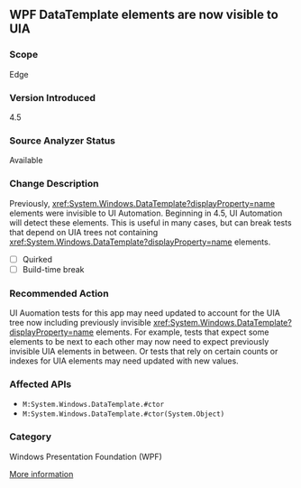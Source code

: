 ## WPF DataTemplate elements are now visible to UIA

### Scope
Edge

### Version Introduced
4.5

### Source Analyzer Status
Available

### Change Description

Previously, <xref:System.Windows.DataTemplate?displayProperty=name> elements
were invisible to UI Automation. Beginning in 4.5, UI Automation will detect
these elements. This is useful in many cases, but can break tests that depend on
UIA trees not containing <xref:System.Windows.DataTemplate?displayProperty=name>
elements.

- [ ] Quirked
- [ ] Build-time break

### Recommended Action

UI Auomation tests for this app may need updated to account for the UIA tree now
including previously invisible
<xref:System.Windows.DataTemplate?displayProperty=name> elements. For example,
tests that expect some elements to be next to each other may now need to expect
previously invisible UIA elements in between. Or tests that rely on certain
counts or indexes for UIA elements may need updated with new values.

### Affected APIs
* `M:System.Windows.DataTemplate.#ctor`
* `M:System.Windows.DataTemplate.#ctor(System.Object)`

### Category
Windows Presentation Foundation (WPF)

[More information](https://msdn.microsoft.com/en-us/library/hh367887\(v=vs.110\).aspx#wpf)

<!-- breaking change id: 3 -->
